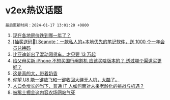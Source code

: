 # v2ex热议话题

`最后更新时间：2024-01-17 13:01:28 +0800`

1. [现在各地房价跌到哪一年了？](https://www.v2ex.com/t/1009047)
1. [[抽奖送码🎁] Seanote：一款私人的+本地优先的笔记软件，送 1000 个一年会员兑换码](https://www.v2ex.com/t/1009230)
1. [比亚迪新出了混动厢货车，才只要 13 万起](https://www.v2ex.com/t/1009228)
1. [给父母买新 iPhone 不想买国行阉割机 应该买啥版本的？ 透过哪个渠道买更好？](https://www.v2ex.com/t/1009059)
1. [这是真的大，带着奶香](https://www.v2ex.com/t/1009150)
1. [仰望 U8 能一键放飞和一键收回大疆无人机，太酷了。](https://www.v2ex.com/t/1009219)
1. [人口负增长的当下，普通 IT 人如何面对未来老龄化的挑战与机遇？](https://www.v2ex.com/t/1009227)
1. [被稀土掘金这内容农场网站气死](https://www.v2ex.com/t/1009200)

